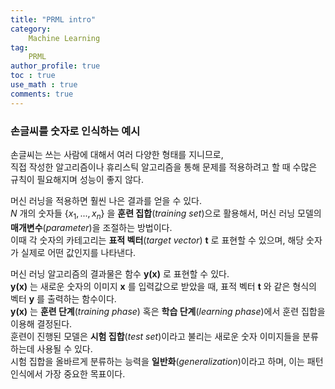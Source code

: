 ```yaml
---
title: "PRML intro"
category:
    Machine Learning
tag:
    PRML
author_profile: true
toc : true
use_math : true
comments: true
---
```


### 손글씨를 숫자로 인식하는 예시
손글씨는 쓰는 사람에 대해서 여러 다양한 형태를 지니므로,  
직접 작성한 알고리즘이나 휴리스틱 알고리즘을 통해 문제를 적용하려고 할 때 수많은 규칙이 필요해지며 성능이 좋지 않다.   


머신 러닝을 적용하면 훨씬 나은 결과를 얻을 수 있다.   
_N_ 개의 숫자들 $\{x_1, ..., x_n\}$ 을 **훈련 집합**(_training set_)으로 활용해서, 머신 러닝 모델의 __매개변수__(_parameter_)을 조절하는 방법이다.   
이때 각 숫자의 카테고리는 __표적 벡터__(_target vector_) __t__ 로 표현할   수 있으며, 해당 숫자가 실제로 어떤 값인지를 나타낸다.  


머신 러닝 알고리즘의 결과물은 함수 __y(x)__ 로 표현할 수 있다.   
__y(x)__ 는 새로운 숫자의 이미지 __x__ 를 입력값으로 받았을 때, 
표적 벡터 __t__ 와 같은 형식의 벡터 __y__ 를 출력하는 함수이다.  
__y(x)__ 는 __훈련 단계__(_training phase_) 혹은
__학습 단계__(_learning phase_)에서 훈련 집합을 이용해 결정된다.  
훈련이 진행된 모델은 __시험 집합__(_test set_)이라고 불리는
새로운 숫자 이미지들을 분류하는데 사용될 수 있다.  
시험 집합을 올바르게 분류하는 능력을 __일반화__(_generalization_)이라고 하며, 이는 패턴 인식에서 가장 중요한 목표이다.
